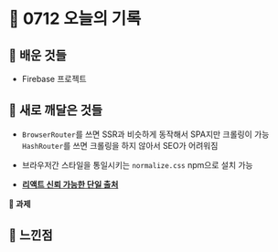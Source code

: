 # 🧸 0712 오늘의 기록
## 💙 배운 것들
* Firebase 프로젝트

## 💚 새로 깨달은 것들
* `BrowserRouter`를 쓰면 SSR과 비슷하게 동작해서 SPA지만 크롤링이 가능   
`HashRouter`를 쓰면 크롤링을 하지 않아서 SEO가 어려워짐   

* 브라우저간 스타일을 통일시키는 `normalize.css` npm으로 설치 가능   

* [**리액트 신뢰 가능한 단일 출처**](https://github.com/areumz/TIL/blob/main/React/%EC%8B%A0%EB%A2%B0%20%EA%B0%80%EB%8A%A5%ED%95%9C%20%EB%8B%A8%EC%9D%BC%20%EC%B6%9C%EC%B2%98.md)

**📍 과제**

## 💜 느낀점
